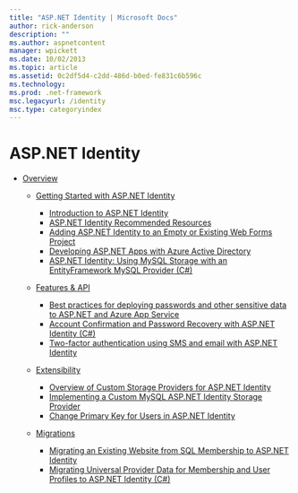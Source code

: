 ```yaml
---
title: "ASP.NET Identity | Microsoft Docs"
author: rick-anderson
description: ""
ms.author: aspnetcontent
manager: wpickett
ms.date: 10/02/2013
ms.topic: article
ms.assetid: 0c2df5d4-c2dd-486d-b0ed-fe831c6b596c
ms.technology: 
ms.prod: .net-framework
msc.legacyurl: /identity
msc.type: categoryindex
---
```

ASP.NET Identity
====================
- [Overview](overview/index.md)

    - [Getting Started with ASP.NET Identity](overview/getting-started/index.md)

        - [Introduction to ASP.NET Identity](overview/getting-started/introduction-to-aspnet-identity.md)
        - [ASP.NET Identity Recommended Resources](overview/getting-started/aspnet-identity-recommended-resources.md)
        - [Adding ASP.NET Identity to an Empty or Existing Web Forms Project](overview/getting-started/adding-aspnet-identity-to-an-empty-or-existing-web-forms-project.md)
        - [Developing ASP.NET Apps with Azure Active Directory](overview/getting-started/developing-aspnet-apps-with-windows-azure-active-directory.md)
        - [ASP.NET Identity: Using MySQL Storage with an EntityFramework MySQL Provider (C#)](overview/getting-started/aspnet-identity-using-mysql-storage-with-an-entityframework-mysql-provider.md)
    - [Features & API](overview/features-api/index.md)

        - [Best practices for deploying passwords and other sensitive data to ASP.NET and Azure App Service](overview/features-api/best-practices-for-deploying-passwords-and-other-sensitive-data-to-aspnet-and-azure.md)
        - [Account Confirmation and Password Recovery with ASP.NET Identity (C#)](overview/features-api/account-confirmation-and-password-recovery-with-aspnet-identity.md)
        - [Two-factor authentication using SMS and email with ASP.NET Identity](overview/features-api/two-factor-authentication-using-sms-and-email-with-aspnet-identity.md)
    - [Extensibility](overview/extensibility/index.md)

        - [Overview of Custom Storage Providers for ASP.NET Identity](overview/extensibility/overview-of-custom-storage-providers-for-aspnet-identity.md)
        - [Implementing a Custom MySQL ASP.NET Identity Storage Provider](overview/extensibility/implementing-a-custom-mysql-aspnet-identity-storage-provider.md)
        - [Change Primary Key for Users in ASP.NET Identity](overview/extensibility/change-primary-key-for-users-in-aspnet-identity.md)
    - [Migrations](overview/migrations/index.md)

        - [Migrating an Existing Website from SQL Membership to ASP.NET Identity](overview/migrations/migrating-an-existing-website-from-sql-membership-to-aspnet-identity.md)
        - [Migrating Universal Provider Data for Membership and User Profiles to ASP.NET Identity (C#)](overview/migrations/migrating-universal-provider-data-for-membership-and-user-profiles-to-aspnet-identity.md)